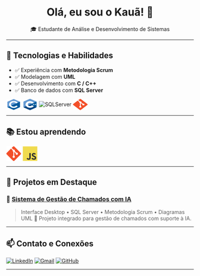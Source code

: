 <h1 align="center">Olá, eu sou o Kauã! 👋</h1>

<p align="center">
  🎓 Estudante de Análise e Desenvolvimento de Sistemas <br>
</p>

---

## 🚀 Tecnologias e Habilidades

- ✅ Experiência com **Metodologia Scrum** 
- ✅ Modelagem com **UML** 
- ✅ Desenvolvimento com **C / C++** 
- ✅ Banco de dados com **SQL Server** 

<div style="display: inline_block">
  <img align="center" alt="C" height="30" width="40" src="https://raw.githubusercontent.com/devicons/devicon/master/icons/c/c-original.svg">
  <img align="center" alt="C++" height="30" width="40" src="https://raw.githubusercontent.com/devicons/devicon/master/icons/cplusplus/cplusplus-original.svg">
  <img align="center" alt="SQLServer" height="30" width="40" src="https://cdn.jsdelivr.net/gh/devicons/devicon/icons/microsoftsqlserver/microsoftsqlserver-plain.svg">
  <img align="center" alt="Git" height="30" width="40" src="https://raw.githubusercontent.com/devicons/devicon/master/icons/git/git-original.svg">
</div>

---
## 📚 Estou aprendendo
<img align="center" alt="Git" height="40" width="40" src="https://raw.githubusercontent.com/devicons/devicon/master/icons/git/git-original.svg">
<img align="center" alt="JavaScript" height="40" width="40" src="https://raw.githubusercontent.com/devicons/devicon/master/icons/javascript/javascript-original.svg">
</div>

---
## 🧠 Projetos em Destaque

### 🔧 [Sistema de Gestão de Chamados com IA](https://github.com/TechHelp-AI/techhelp-ai-docs)
> Interface Desktop • SQL Server • Metodologia Scrum • Diagramas UML 
> 📌 Projeto integrado para gestão de chamados com suporte à IA. 

---

## 📫 Contato e Conexões

[![LinkedIn](https://img.shields.io/badge/LinkedIn-0077B5?style=for-the-badge&logo=linkedin&logoColor=white)](https://www.linkedin.com/in/kau%C3%A3-castro-565b211ba/)
[![Gmail](https://img.shields.io/badge/Gmail-D14836?style=for-the-badge&logo=gmail&logoColor=white)](mailto:kaua.c0207@gmail.com)
[![GitHub](https://img.shields.io/badge/GitHub-100000?style=for-the-badge&logo=github&logoColor=white)](https://github.com/Kauacsilva)

---
